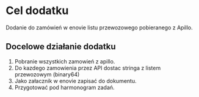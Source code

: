 # Cel dodatku
Dodanie do zamówień w enovie listu przewozowego pobieranego z Apillo.

## Docelowe działanie dodatku
1. Pobranie wszystkich zamowień z apillo.
2. Do kazdego zamowienia przez API dostac stringa z listem przewozowym (binary64)
3. Jako załacznik w enovie zapisać  do dokumentu.
4. Przygotować pod harmonogram zadań.
